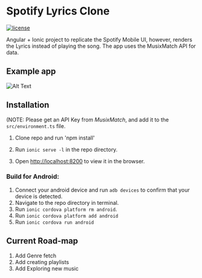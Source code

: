 
# Spotify Lyrics Clone

  

[![license](https://img.shields.io/github/license/mashape/apistatus.svg)]()

  

Angular + Ionic project to replicate the Spotify Mobile UI, however, renders the Lyrics instead of playing the song. The app uses the MusixMatch API for data.

  

## Example app

  

![Alt Text](https://media.giphy.com/media/ekvgZ28zJ62JlBzRv9/giphy.gif)

  

## Installation

(NOTE: Please get an API Key from *MusixMatch*, and add it to the `src/environment.ts` file.
1. Clone repo and run 'npm install'

2. Run `ionic serve -l` in the repo directory.

3. Open [http://localhost:8200](http://localhost:8200) to view it in the browser.

  ### Build for Android:
  1. Connect your android device and run `adb devices` to confirm that your device is detected.
  2. Navigate to the repo directory in terminal.
  3. Run `ionic cordova platform rm android`.
  4. Run `ionic cordova platform add android`
  5. Run `ionic cordova run android`

## Current Road-map
1. Add Genre fetch
2. Add creating playlists
3. Add Exploring new music
